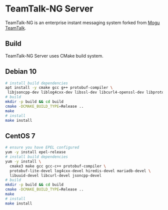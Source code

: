 # TeamTalk-NG Server

TeamTalk-NG is an enterprise instant messaging system
forked from [Mogu TeamTalk][].

## Build

TeamTalk-NG Server uses CMake build system.

## Debian 10
```sh
# install build dependencies
apt install -y cmake gcc g++ protobuf-compiler \
 libjsoncpp-dev liblog4cxx-dev libssl-dev libcurl4-openssl-dev libprotobuf-dev libmariadb-dev libmariadb-dev-compat libhiredis-dev
# build
mkdir -p build && cd build
cmake -DCMAKE_BUILD_TYPE=Release ..
make
# install
make install
```

## CentOS 7

``` sh
# ensure you have EPEL configured
yum -y install epel-release
# install build dependencies
yum -y install \
  cmake3 make gcc gcc-c++ protobuf-compiler \
  protobuf-lite-devel log4cxx-devel hiredis-devel mariadb-devel \
  libuuid-devel libcurl-devel jsoncpp-devel
# build
mkdir -p build && cd build
cmake -DCMAKE_BUILD_TYPE=Release ..
make
# install
make install
```

[Mogu TeamTalk]: https://github.com/meili/TeamTalk
